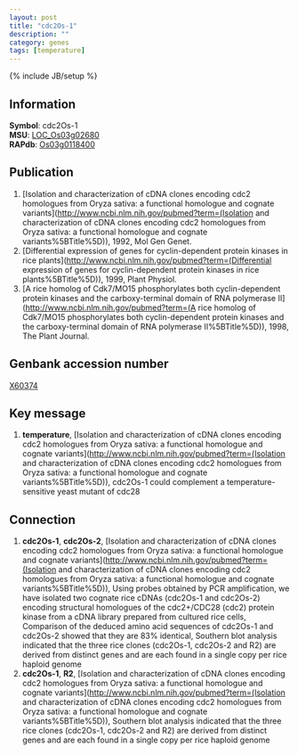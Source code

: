 ```yaml
---
layout: post
title: "cdc2Os-1"
description: ""
category: genes
tags: [temperature]
---
```

{% include JB/setup %}

## Information
__Symbol__: cdc2Os-1  
__MSU__: [LOC_Os03g02680](http://rice.plantbiology.msu.edu/cgi-bin/ORF_infopage.cgi?orf=LOC_Os03g02680)  
__RAPdb__: [Os03g0118400](http://rapdb.dna.affrc.go.jp/viewer/gbrowse_details/irgsp1?name=Os03g0118400)  

## Publication
1. [Isolation and characterization of cDNA clones encoding cdc2 homologues from Oryza sativa: a functional homologue and cognate variants](http://www.ncbi.nlm.nih.gov/pubmed?term=(Isolation and characterization of cDNA clones encoding cdc2 homologues from Oryza sativa: a functional homologue and cognate variants%5BTitle%5D)), 1992, Mol Gen Genet.
2. [Differential expression of genes for cyclin-dependent protein kinases in rice plants](http://www.ncbi.nlm.nih.gov/pubmed?term=(Differential expression of genes for cyclin-dependent protein kinases in rice plants%5BTitle%5D)), 1999, Plant Physiol.
3. [A rice homolog of Cdk7/MO15 phosphorylates both cyclin-dependent protein kinases and the carboxy-terminal domain of RNA polymerase II](http://www.ncbi.nlm.nih.gov/pubmed?term=(A rice homolog of Cdk7/MO15 phosphorylates both cyclin-dependent protein kinases and the carboxy-terminal domain of RNA polymerase II%5BTitle%5D)), 1998, The Plant Journal.

## Genbank accession number
[X60374](http://www.ncbi.nlm.nih.gov/nuccore/X60374)

## Key message
1. __temperature__, [Isolation and characterization of cDNA clones encoding cdc2 homologues from Oryza sativa: a functional homologue and cognate variants](http://www.ncbi.nlm.nih.gov/pubmed?term=(Isolation and characterization of cDNA clones encoding cdc2 homologues from Oryza sativa: a functional homologue and cognate variants%5BTitle%5D)),  cdc2Os-1 could complement a temperature-sensitive yeast mutant of cdc28

## Connection
1. __cdc2Os-1__, __cdc2Os-2__, [Isolation and characterization of cDNA clones encoding cdc2 homologues from Oryza sativa: a functional homologue and cognate variants](http://www.ncbi.nlm.nih.gov/pubmed?term=(Isolation and characterization of cDNA clones encoding cdc2 homologues from Oryza sativa: a functional homologue and cognate variants%5BTitle%5D)), Using probes obtained by PCR amplification, we have isolated two cognate rice cDNAs (cdc2Os-1 and cdc2Os-2) encoding structural homologues of the cdc2+/CDC28 (cdc2) protein kinase from a cDNA library prepared from cultured rice cells, Comparison of the deduced amino acid sequences of cdc2Os-1 and cdc2Os-2 showed that they are 83% identical, Southern blot analysis indicated that the three rice clones (cdc2Os-1, cdc2Os-2 and R2) are derived from distinct genes and are each found in a single copy per rice haploid genome
2. __cdc2Os-1__, __R2__, [Isolation and characterization of cDNA clones encoding cdc2 homologues from Oryza sativa: a functional homologue and cognate variants](http://www.ncbi.nlm.nih.gov/pubmed?term=(Isolation and characterization of cDNA clones encoding cdc2 homologues from Oryza sativa: a functional homologue and cognate variants%5BTitle%5D)),  Southern blot analysis indicated that the three rice clones (cdc2Os-1, cdc2Os-2 and R2) are derived from distinct genes and are each found in a single copy per rice haploid genome


